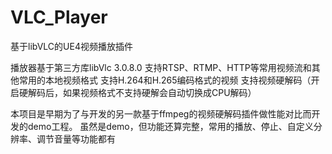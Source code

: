 # VLC_Player
基于libVLC的UE4视频播放插件

播放器基于第三方库libVlc 3.0.8.0
支持RTSP、RTMP、HTTP等常用视频流和其他常用的本地视频格式
支持H.264和H.265编码格式的视频
支持视频硬解码（开启硬解码后，如果视频格式不支持硬解会自动切换成CPU解码）

本项目是早期为了与开发的另一款基于ffmpeg的视频硬解码插件做性能对比而开发的demo工程。
虽然是demo，但功能还算完整，常用的播放、停止、自定义分辨率、调节音量等功能都有
